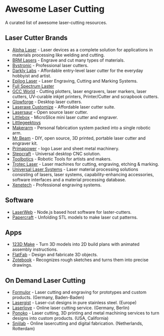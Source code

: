 # Awesome Laser Cutting

A curated list of awesome laser-cutting resources.


## Laser Cutter Brands

- [Alpha Laser] - Laser devices as a complete solution
    for applications in materials processing like welding and cutting.
- [BRM Lasers] - Engrave and cut many types of materials.
- [Bystronic] - Professional laser cutters.
- [Darkly Labs] - Affordable entry-level laser cutter
    for the everyday hobbyist and artist.
- [Epilog Laser] - Laser Engraving, Cutting and Marking Systems.
- [Full Spectrum Laster]
- [GCC World] - Cutting plotters, laser engravers, laser markers, laser cutters,
    UV-curable inkjet printers, Printer/Cutter and scrapbook cutters.
- [Glowforge] - Desktop laser cutters.
- [Laseraxe Customize] - Affordable laser cutter suite.
- [Lasersaur] - Open source laser cutter.
- [Littlebox] - MicroSlice mini laser cutter and engraver.
- [Littlegeektoys]
- [Makerarm] - Personal fabrication system packed into a single robotic arm.
- [Mr Beam] - DIY, open source, 3D printed, portable laser cutter and
    engraver kit.
- [Primapower] - logo Laser and sheet metal machinery.
- [Stepcraft] - Universal desktop CNC solution.
- [Toolbotics] - Robotic Tools for artists and makers.
- [Trotec Laser] - Laser machines for cutting, engraving, etching & marking.
- [Universal Laser Systems] - Laser material processing solutions
    consisting of lasers, laser systems, capability-enhancing accessories,
    software interfaces and a material processing database.
- [Xenetech] - Professional engraving systems.

[Alpha Laser]: http://alphalaser.de
[BRM Lasers]: http://brmlasers.eu
[Bystronic]: http://www.bystronic.de/de/produkte/laserschneidsysteme
[Darkly Labs]: https://darklylabs.com
[Epilog Laser]: https://epiloglaser.com
[Full Spectrum Laster]: http://fslaser.com
[GCC World]: http://gccworld.com
[Glowforge]: https://glowforge.com
[Laseraxe Customize]: http://www.laseraxe-customize.com
[Lasersaur]: http://lasersaur.com
[Littlebox]: http://thelittlebox.co
[Littlegeektoys]: http://littlegeektoys.com
[Makerarm]: http://makerarm.com
[Mr Beam]: http://mr-beam.org
[Primapower]: http://primapower.com
[Stepcraft]: https://stepcraft.us
[Toolbotics]: http://toolbotics.com
[Trotec Laser]: http://troteclaser.com
[Universal Laser Systems]: http://ulsinc.com
[Xenetech]: http://xenetech.com


## Software

- [LaserWeb] - Node.js based host software for laster-cutters.
- [Papercraft] - Unfolding STL models to make laser cut patterns.

[LaserWeb]: https://github.com/openhardwarecoza/LaserWeb
[Papercraft]: https://github.com/osresearch/papercraft


## Apps

- [123D Make] - Turn 3D models into 2D build plans
    with animated assembly instructions.
- [FlatFab] - Design and fabricate 3D objects.
- [Zotebook] - Recognizes rough sketches and turns them into precise drawings.

[123D Make]: http://123dapp.com/make
[FlatFab]: http://flatfab.com
[Zotebook]: https://zotebook.io


## On Demand Laser Cutting

- [Formulor] - Laser cutting and engraving for prototypes and custom products.
    (Germany, Baden-Baden)
- [Lasergist] - Laser-cut designs in pure stainless steel. (Europe)
- [Laserlove] - Online laser cutting service. (Germany, Berlin)
- [Ponoko] - Laser cutting, 3D printing and metal machining services
    to turn designs into custom products. (USA, California)
- [Snijlab] - Online lasercutting and digital fabrication.
    (Netherlands, Rotterdam)

[Formulor]: https://www.formulor.de
[Lasergist]: http://lasergist.com
[Laserlove]: https://laserlove.com
[Ponoko]: https://ponoko.com
[Snijlab]: https://snijlab.nl
